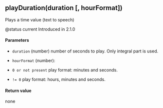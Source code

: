 <!-- This file was generated by the script. Do not edit it, any changes will be lost! -->

## playDuration(duration [, hourFormat])



Plays a time value (text to speech)

@status current Introduced in 2.1.0


#### Parameters

* `duration` (number) number of seconds to play. Only integral part is used.

* `hourFormat` (number):
 * `0 or not present` play format: minutes and seconds.
 * `!= 0` play format: hours, minutes and seconds.



#### Return value

none

